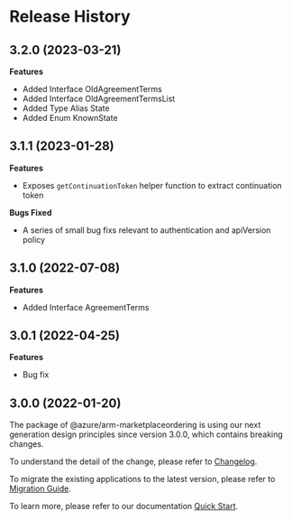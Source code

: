 # Release History
    
## 3.2.0 (2023-03-21)
    
**Features**

  - Added Interface OldAgreementTerms
  - Added Interface OldAgreementTermsList
  - Added Type Alias State
  - Added Enum KnownState
    
## 3.1.1 (2023-01-28)

**Features**

  - Exposes `getContinuationToken` helper function to extract continuation token

**Bugs Fixed**

  - A series of small bug fixs relevant to authentication and apiVersion policy

## 3.1.0 (2022-07-08)

**Features**

  - Added Interface AgreementTerms
    
## 3.0.1 (2022-04-25)

**Features**

  - Bug fix
    
## 3.0.0 (2022-01-20)

The package of @azure/arm-marketplaceordering is using our next generation design principles since version 3.0.0, which contains breaking changes.

To understand the detail of the change, please refer to [Changelog](https://aka.ms/js-track2-changelog).

To migrate the existing applications to the latest version, please refer to [Migration Guide](https://aka.ms/js-track2-migration-guide).

To learn more, please refer to our documentation [Quick Start](https://aka.ms/js-track2-quickstart).
